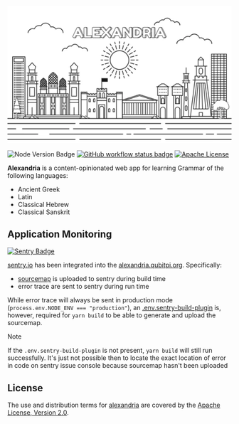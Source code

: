 <div align="center">
    <img src="alexandria.png">
</div>

![Node Version Badge]
[![GitHub workflow status badge][GitHub workflow status badge]][GitHub workflow status URL]
[![Apache License][Apache License Badge]][Apache License, Version 2.0]

**Alexandria** is a content-opinionated web app for learning Grammar of the following languages:

- Ancient Greek
- Latin
- Classical Hebrew
- Classical Sanskrit

## Application Monitoring

[![Sentry Badge]](https://paion-data.sentry.io/issues/?project=4508675053977600)

[sentry.io] has been integrated into the [alexandria.qubitpi.org](https://alexandria.qubitpi.org/). Specifically:

- [sourcemap](https://docs.sentry.io/platforms/javascript/legacy-sdk/sourcemaps/) is uploaded to sentry during build time
- error trace are sent to sentry during run time

While error trace will always be sent in production mode (`process.env.NODE_ENV === "production"`), an
[.env.sentry-build-plugin](https://docs.sentry.io/platforms/javascript/sourcemaps/uploading/webpack/) is, however,
required for `yarn build` to be able to generate and upload the sourcemap.

> [!NOTE]
>
> If the `.env.sentry-build-plugin` is not present, `yarn build` will still run successfully. It's just not possible
> then to locate the exact location of error in code on sentry issue console because sourcemap hasn't been uploaded

## License

The use and distribution terms for [alexandria]() are covered by the [Apache License, Version 2.0].

[Apache License Badge]: https://img.shields.io/badge/Apache%202.0-F25910.svg?style=for-the-badge&logo=Apache&logoColor=white
[Apache License, Version 2.0]: https://www.apache.org/licenses/LICENSE-2.0
[GitHub workflow status badge]: https://img.shields.io/github/actions/workflow/status/QubitPi/alexandria/ci-cd.yaml?branch=master&style=for-the-badge&logo=github&logoColor=white&label=CI/CD
[GitHub workflow status URL]: https://github.com/QubitPi/alexandria/actions/workflows/ci-cd.yaml
[Node Version Badge]: https://img.shields.io/badge/NODE-18-339933?logo=Node.js&logoColor=white&labelColor=66cc33&style=for-the-badge
[sentry.io]: https://sentry.io/
[Sentry Badge]: https://img.shields.io/badge/Application%20Monitoring-362D59.svg?style=for-the-badge&logo=sentry&logoColor=white
